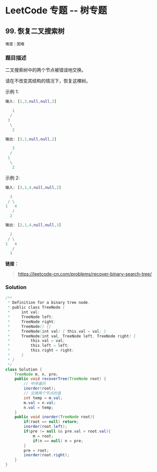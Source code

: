 # LeetCode 专题 -- 树专题

## 99. 恢复二叉搜索树

`难度：困难`

### 题目描述

二叉搜索树中的两个节点被错误地交换。

请在不改变其结构的情况下，恢复这棵树。

示例 1:

```matlab
输入: [1,3,null,null,2]

   1
  /
 3
  \
   2

输出: [3,1,null,null,2]

   3
  /
 1
  \
   2
```

示例 2:

```matlab
输入: [3,1,4,null,null,2]

  3
 / \
1   4
   /
  2

输出: [2,1,4,null,null,3]

  2
 / \
1   4
   /
  3
```

**链接**：
> <https://leetcode-cn.com/problems/recover-binary-search-tree/>

### Solution

```java
/**
 * Definition for a binary tree node.
 * public class TreeNode {
 *     int val;
 *     TreeNode left;
 *     TreeNode right;
 *     TreeNode() {}
 *     TreeNode(int val) { this.val = val; }
 *     TreeNode(int val, TreeNode left, TreeNode right) {
 *         this.val = val;
 *         this.left = left;
 *         this.right = right;
 *     }
 * }
 */
class Solution {
    TreeNode m, n, pre;
    public void recoverTree(TreeNode root) {
        // 中序遍历
        inorder(root);
        // 交换两个节点的值
        int temp = m.val;
        m.val = n.val;
        n.val = temp;
    }
    public void inorder(TreeNode root){
        if(root == null) return;
        inorder(root.left);
        if(pre != null && pre.val > root.val){
            m = root;
            if(n == null) n = pre;
        }
        pre = root;
        inorder(root.right);
    }
}
```
